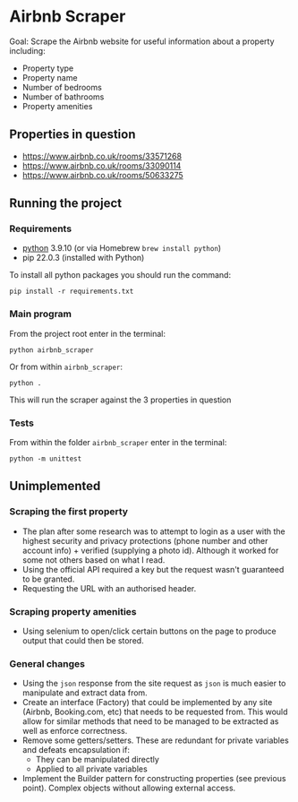 # Airbnb Scraper
Goal: Scrape the Airbnb website for useful information about a property including:
- Property type
- Property name
- Number of bedrooms
- Number of bathrooms
- Property amenities

## Properties in question
- https://www.airbnb.co.uk/rooms/33571268
- https://www.airbnb.co.uk/rooms/33090114
- https://www.airbnb.co.uk/rooms/50633275

## Running the project
### Requirements
- [python](https://www.python.org/downloads/) 3.9.10 (or via Homebrew `brew install python`)
- pip 22.0.3 (installed with Python)

To install all python packages you should run the command:
```
pip install -r requirements.txt
```

### Main program
From the project root enter in the terminal:
```
python airbnb_scraper
```
Or from within `airbnb_scraper`:
```
python .
```

This will run the scraper against the 3 properties in question

### Tests
From within the folder `airbnb_scraper` enter in the terminal:
```
python -m unittest
```

## Unimplemented

### Scraping the first property
- The plan after some research was to attempt to login as a user with the highest security and privacy protections (phone number and other account info) + verified (supplying a photo id). Although it worked for some not others based on what I read.
- Using the official API required a key but the request wasn't guaranteed to be granted.
- Requesting the URL with an authorised header.

### Scraping property amenities
- Using selenium to open/click certain buttons on the page to produce output that could then be stored.

### General changes
- Using the `json` response from the site request as `json` is much easier to manipulate and extract data from.
- Create an interface (Factory) that could be implemented by any site (Airbnb, Booking.com, etc) that needs to be requested from. This would allow for similar methods that need to be managed to be extracted as well as enforce correctness.
- Remove some getters/setters. These are redundant for private variables and defeats encapsulation if:
    - They can be manipulated directly
    - Applied to all private variables
- Implement the Builder pattern for constructing properties (see previous point). Complex objects without allowing external access.
